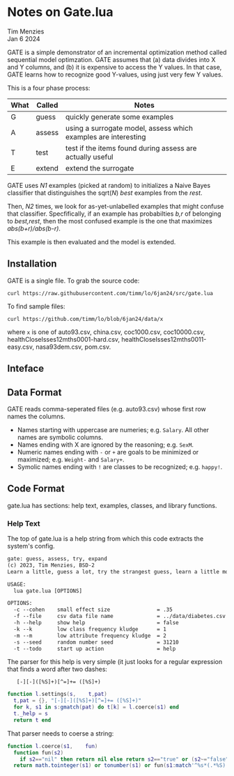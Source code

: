 # Notes on Gate.lua

Tim Menzies  
Jan 6 2024

GATE  is a  simple demonstrator  of  an incremental  optimization method  called
sequential model optimzation.  GATE assumes that (a) data divides into X and Y
columns, and (b) it  is expensive to access the Y values.  In that case, GATE
learns how to recognize good Y-values, using just very few  Y values.

This is a four phase process:

| What | Called | Notes |
|------|--------|-------|
| G    | guess  | quickly generate some examples |
| A    | assess | using a surrogate model, assess which examples are interesting |
| T    | test   | test if the items found during assess are actually useful |
| E    | extend | extend the surrogate |

GATE uses _N1_ examples (picked at random) to initializes a Naive Bayes
classifier that  distinguishes the sqrt(_N_) _best_ examples from the _rest_.

Then, _N2_ times, we look for as-yet-unlabelled examples that might confuse that
classifier.  Specfifically, if an example has probabilties _b,r_ of belonging to
_best,rest_, then the most confused example is the one that maximizes
_abs(b+r)/abs(b-r)_.

This example is then evaluated and the model is extended.


## Installation

GATE is a single file. To grab the source code:

    curl https://raw.githubusercontent.com/timm/lo/6jan24/src/gate.lua

To find sample files:

    curl https://github.com/timm/lo/blob/6jan24/data/x

where  `x`   is  one   of  auto93.csv,  china.csv,   coc1000.csv, coc10000.csv,
healthCloseIsses12mths0001-hard.csv, healthCloseIsses12mths0011-easy.csv,
nasa93dem.csv, pom.csv.

## Inteface

## Data Format

GATE reads comma-seperated files (e.g. auto93.csv) whose first row names the columns.

- Names starting with uppercase are numeries; e.g. `Salary`. All
  other names are symbolic columns.  
- Names ending with X are ignored by the reasoning; e.g. `SexM`.  
- Numeric names ending with `-` or `+` are goals to be minimized or maximized; 
  e.g. `Weight-` and `Salary+`.  
- Symolic names ending with `!` are classes to be recognized; e.g. `happy!`.

## Code Format

gate.lua has sections: help text,  examples, classes, 
and library functions.

### Help Text

The top of gate.lua is a help string from which this code extracts the system's
config.

```txt
gate: guess, assess, try, expand
(c) 2023, Tim Menzies, BSD-2
Learn a little, guess a lot, try the strangest guess, learn a little more, repeat

USAGE:
  lua gate.lua [OPTIONS]

OPTIONS:
  -c --cohen    small effect size               = .35
  -f --file     csv data file name              = ../data/diabetes.csv
  -h --help     show help                       = false
  -k --k        low class frequency kludge      = 1
  -m --m        low attribute frequency kludge  = 2
  -s --seed     random number seed              = 31210
  -t --todo     start up action                 = help
```

The parser for this help is very simple (it just looks for a regular
expression that finds a word after two dashes: 

       [-][-]([%S]+)[^=]+= ([%S]+)

```lua
function l.settings(s,    t,pat)
  t,pat = {}, "[-][-]([%S]+)[^=]+= ([%S]+)"
  for k, s1 in s:gmatch(pat) do t[k] = l.coerce(s1) end
  t._help = s
  return t end
```

That parser needs to coerse a string:

```lua
function l.coerce(s1,    fun)
  function fun(s2)
    if s2=="nil" then return nil else return s2=="true" or (s2~="false" and s2) end end
  return math.tointeger(s1) or tonumber(s1) or fun(s1:match'^%s*(.*%S)') end
```
